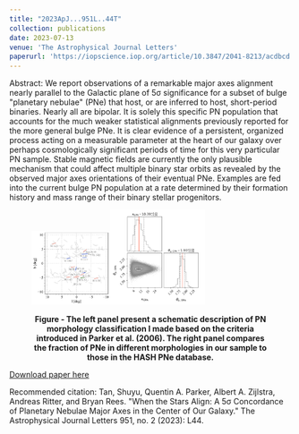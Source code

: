 ```yaml
---
title: "2023ApJ...951L..44T"
collection: publications
date: 2023-07-13
venue: 'The Astrophysical Journal Letters'
paperurl: 'https://iopscience.iop.org/article/10.3847/2041-8213/acdbcd'
---
```

Abstract: We report observations of a remarkable major axes alignment nearly parallel to the Galactic plane of 5σ significance for a subset of bulge "planetary nebulae" (PNe) that host, or are inferred to host, short-period binaries. Nearly all are bipolar. It is solely this specific PN population that accounts for the much weaker statistical alignments previously reported for the more general bulge PNe. It is clear evidence of a persistent, organized process acting on a measurable parameter at the heart of our galaxy over perhaps cosmologically significant periods of time for this very particular PN sample. Stable magnetic fields are currently the only plausible mechanism that could affect multiple binary star orbits as revealed by the observed major axes orientations of their eventual PNe. Examples are fed into the current bulge PN population at a rate determined by their formation history and mass range of their binary stellar progenitors.
<figure>
<p float="center">
<img src="/images/PA_binary_dist.png" alt="" style="margin: 0; width:33%"/><img src="/images/corner_plot.png" alt="" style="margin: 0; width:40%"/>
</p>
<figcaption align = "center"><b>Figure - The left panel present a schematic description of PN morphology classification I made based on the criteria introduced in Parker et al. (2006). The right panel compares the fraction of PNe in different morphologies in our sample to those in the HASH PNe database.</b></figcaption>
</figure>

[Download paper here]([https://doi.org/10.1093/mnras/stac3490](https://iopscience.iop.org/article/10.3847/2041-8213/acdbcd))

Recommended citation: Tan, Shuyu, Quentin A. Parker, Albert A. Zijlstra, Andreas Ritter, and Bryan Rees. "When the Stars Align: A 5σ Concordance of Planetary Nebulae Major Axes in the Center of Our Galaxy." The Astrophysical Journal Letters 951, no. 2 (2023): L44.
